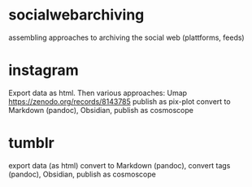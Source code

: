 # socialwebarchiving
assembling approaches to archiving the social web (plattforms, feeds)

# instagram
Export data as html.
Then various approaches:
Umap https://zenodo.org/records/8143785 publish as pix-plot
convert to Markdown (pandoc), Obsidian, publish as cosmoscope

# tumblr
export data (as html)
convert to Markdown (pandoc), convert tags (pandoc), Obsidian, publish as cosmoscope
